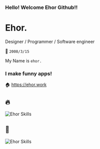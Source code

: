 ### Hello! Welcome Ehor Github!!
# Ehor.

Designer / Programmer / Software engineer

🍰 ` 2008/3/15 `

My Name is `ehor.`

### I make funny apps!

🏠  https://ehor.work
## 🔥

![Ehor Skills](https://skillicons.dev/icons?i=html,js,css,wordpress,python)

## 🌱
![Ehor Skills](https://skillicons.dev/icons?i=php,deno,typescript,nodejs,react,vercel,nextjs)
